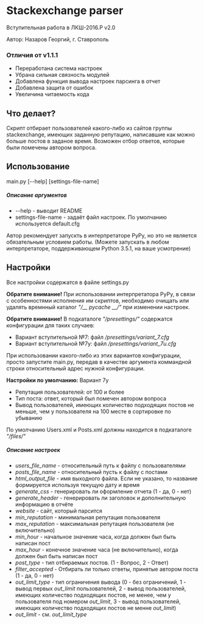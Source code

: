 # Stackexchange parser

Вступительная работа в ЛКШ-2016.P v2.0

Автор: Назаров Георгий, г. Ставрополь

### Отличия от v1.1.1
* Переработана система настроек
* Убрана сильная связность модулей
* Добавлена функция вывода настроек парсинга в отчет
* Добавлена защита от ошибок
* Увеличина читаемость кода

## Что делает?

Скрипт отбирает пользователей какого-либо из сайтов группы stackexchange, имеющих заданную репутацию, написавшие как можно больше постов в заданое время.
Возможен отбор ответов, которые были помечены автором вопроса.

## Использование

main.py [--help] [settings-file-name]

##### Описание аргументов
* --help - выводит README
* settings-file-name - задаёт файл настроек. По умолчанию используется default.cfg

Автор рекомендует запускть в интерпретаторе PyPy, но это не является обязательным условием работы. (Можете запускать в любом интерпретаторе, поддерживающем Python 3.5.1, на ваше усмотрение)

## Настройки

Все настройки содержатся в файле settings.py

**Обратите внимание!**
При использовании интерпретатора PyPy, в связи с особенностями исполнения им скриптов, необходимо очищать или удалять времнный каталог *"/__ pycache __/"* при изменении настроек.

**Обратите внимание!**
В подкаталоге *"/presettings/"* содержатся конфигурации для таких случаев:

* Вариант вступительной №7: файл */presettings/variant_7.cfg*
* Вариант вступительной №7у: файл */presettings/variant_7u.cfg*

При использовании какого-либо из этих вариантов конфигурации, просто запустите main.py, передав в качестве аргумента коммандной строки относительный адрес нужной конфигурации.

**Настройки по умолчанию:**
Вариант 7у
* Репутация пользователей: от 100 и более
* Тип поста: ответ, который был помечен автором вопроса
* Вывод пользователей, имеющих количество подходящих постов не меньше, чем у пользователя на 100 месте в сортировке по убыванию

По умолчанию Users.xml и Posts.xml должны находится в подкаталоге *"/files/"*

##### Описание настроек

* _users_file_name_ - относительный путь к файлу с пользователями
* _posts_file_name_ - относительный пусть к файлу с постами
* _html_output_file_ - имя выходного файла. Если не указано, то название формируется используя текущую дату и время
* _generate_css_ - генерировать ли оформление отчета (1 - да, 0 - нет)
* _generate_header_ - генерировать ли заголовок и дополнительную информацию в отчёте
* _website_ - сайт, который парсится
* _min_reputation_ - минимальная репутация пользователя
* _max_reputation_ - максимальная репутация пользователя (не включительно)
* _min_hour_ - начальное значение часа, когда должен был быть написан пост
* _max_hour_ - конечное значение часа (не включительно), когда должен был быть написан пост
* _post_type_ - тип отбираемых постов. (1 - Вопрос, 2 - Ответ)
* _filter_accepted_ - Отбирать ли только ответы, принятые автором поста (1 - да, 0 - нет)
* _out_limit_type_ - тип ограничения вывода (0 - без ограничений, 1 - вывод первых _out_limit_ пользователей, 2 - вывод пользователей, имеющих количество подходящих постов, не менее, чем у пользователя под номером _out_limit_, 3 - вывод пользователей, имеющих количество подходящих постов не менне _out_limit_)
* _out_limit_ - см. _out_limit_type_